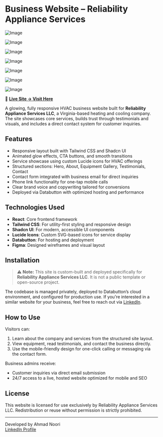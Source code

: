 # Business Website – Reliability Appliance Services

![Image](https://github.com/user-attachments/assets/17158900-934f-4b98-a260-4acfc533189a)

![Image](https://github.com/user-attachments/assets/00f68b6a-fdb4-4305-a943-458654194e81)

![Image](https://github.com/user-attachments/assets/f38144c2-e59f-4616-b1cf-0da32ed19c42)

![Image](https://github.com/user-attachments/assets/7fc7038e-1aa2-41bc-b135-4667f52fef89)

![Image](https://github.com/user-attachments/assets/323b63bb-0e27-492b-b24b-f50736379122)

![Image](https://github.com/user-attachments/assets/9f9b1eb4-653a-457c-8daf-014601f5c110)

![Image](https://github.com/user-attachments/assets/eb229ffc-e5ff-43ba-930a-f1310c5c1c90)

🚀 **[Live Site → Visit Here](https://ahmadn1103.databutton.app/reliability-appliance-services)**

A glowing, fully responsive HVAC business website built for **Reliability Appliance Services LLC**, a Virginia-based heating and cooling company. The site showcases core services, builds trust through testimonials and visuals, and includes a direct contact system for customer inquiries.

## Features

- Responsive layout built with Tailwind CSS and Shadcn UI
- Animated glow effects, CTA buttons, and smooth transitions
- Service showcase using custom Lucide icons for HVAC offerings
- Structured sections: Hero, About, Equipment Gallery, Testimonials, Contact
- Contact form integrated with business email for direct inquiries
- Phone link functionality for one-tap mobile calls
- Clear brand voice and copywriting tailored for conversions
- Deployed via Databutton with optimized hosting and performance

## Technologies Used

- **React**: Core frontend framework
- **Tailwind CSS**: For utility-first styling and responsive design
- **Shadcn UI**: For modern, accessible UI components
- **Lucide Icons**: Custom SVG-based icons for service display
- **Databutton**: For hosting and deployment
- **Figma**: Designed wireframes and visual layout

## Installation

> ⚠️ **Note:** This site is custom-built and deployed specifically for **Reliability Appliance Services LLC**. It is not a public template or open-source project.

The codebase is managed privately, deployed to Databutton’s cloud environment, and configured for production use. If you're interested in a similar website for your business, feel free to reach out via [LinkedIn](https://www.linkedin.com/in/ahmad-noori1103/).

## How to Use

Visitors can:
1. Learn about the company and services from the structured site layout.
2. View equipment, read testimonials, and contact the business directly.
3. Use the mobile-friendly design for one-click calling or messaging via the contact form.

Business admins receive:
- Customer inquiries via direct email submission
- 24/7 access to a live, hosted website optimized for mobile and SEO

## License

This website is licensed for use exclusively by Reliability Appliance Services LLC. Redistribution or reuse without permission is strictly prohibited.

---

Developed by Ahmad Noori  
[LinkedIn Profile](https://www.linkedin.com/in/ahmad-noori1103/)
